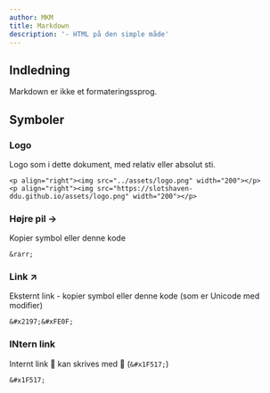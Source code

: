```yaml
---
author: MKM
title: Markdown
description: '- HTML på den simple måde'
---
```

## Indledning
Markdown er ikke et formateringssprog.


## Symboler
### Logo
Logo som i dette dokument, med relativ eller absolut sti.
```
<p align="right"><img src="../assets/logo.png" width="200"></p>
<p align="right"><img src="https://slotshaven-ddu.github.io/assets/logo.png" width="200"></p>
```

### Højre pil &rarr;
Kopier symbol eller denne kode
```
&rarr;
```

### Link ↗️
Eksternt link - kopier symbol eller denne kode (som er Unicode med modifier)
```
&#x2197;&#xFE0F;
```

### INtern link
Internt link 🔗 kan skrives med &#x1F517; (`&#x1F517;`)

```
&#x1F517;
```